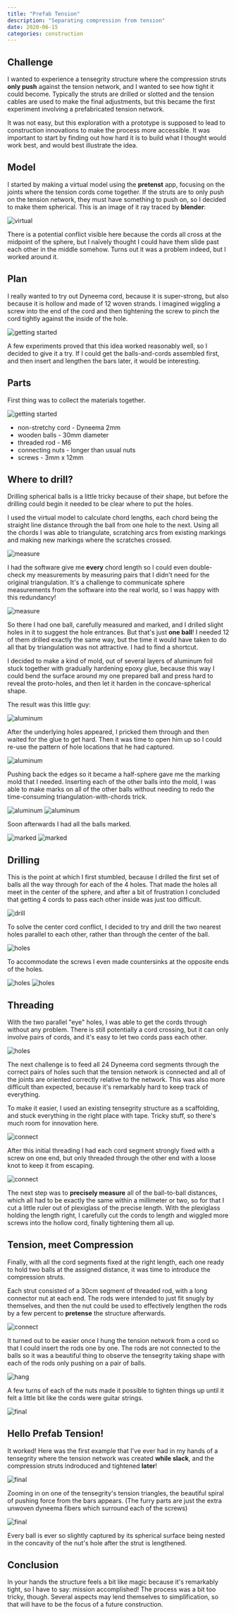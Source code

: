 ```yaml
---
title: "Prefab Tension"
description: "Separating compression from tension"
date: 2020-06-15
categories: construction
---
```


## Challenge

I wanted to experience a tensegrity structure where the compression struts **only push** against the tension network, and I wanted to see how tight it could become. Typically the struts are drilled or slotted and the tension cables are used to make the final adjustments, but this became the first experiment involving a prefabricated tension network.

It was not easy, but this exploration with a prototype is supposed to lead to construction innovations to make the process more accessible. It was important to start by finding out how hard it is to build what I thought would work best, and would best illustrate the idea.

## Model

I started by making a virtual model using the **pretenst** app, focusing on the joints where the tension cords come together. If the struts are to only push on the tension network, they must have something to push on, so I decided to make them spherical. This is an image of it ray traced by **blender**:

![virtual][virtual]

There is a potential conflict visible here because the cords all cross at the midpoint of the sphere, but I naïvely thought I could have them slide past each other in the middle somehow. Turns out it was a problem indeed, but I worked around it.

## Plan

I really wanted to try out Dyneema cord, because it is super-strong, but also because it is hollow and made of 12 woven strands. I imagined wiggling a screw into the end of the cord and then tightening the screw to pinch the cord tightly against the inside of the hole.

![getting started][connect-4]

A few experiments proved that this idea worked reasonably well, so I decided to give it a try. If I could get the balls-and-cords assembled first, and then insert and lengthen the bars later, it would be interesting.

## Parts

First thing was to collect the materials together.

![getting started][start]

* non-stretchy cord - Dyneema 2mm
* wooden balls - 30mm diameter
* threaded rod - M6
* connecting nuts - longer than usual nuts
* screws - 3mm x 12mm

## Where to drill?

Drilling spherical balls is a little tricky because of their shape, but before the drilling could begin it needed to be clear where to put the holes.

I used the virtual model to calculate chord lengths, each chord being the straight line distance through the ball from one hole to the next. Using all the chords I was able to triangulate, scratching arcs from existing markings and making new markings where the scratches crossed.

![measure][measure-1]

I had the software give me **every** chord length so I could even double-check my measurements by measuring pairs that I didn't need for the original triangulation. It's a challenge to communicate sphere measurements from the software into the real world, so I was happy with this redundancy!

![measure][measure-3]

So there I had one ball, carefully measured and marked, and I drilled slight holes in it to suggest the hole entrances. But that's just **one ball**! I needed 12 of them drilled exactly the same way, but the time it would have taken to do all that by triangulation was not attractive. I had to find a shortcut.

I decided to make a kind of mold, out of several layers of aluminum foil stuck together with gradually hardening epoxy glue, because this way I could bend the surface around my one prepared ball and press hard to reveal the proto-holes, and then let it harden in the concave-spherical shape.

The result was this little guy:

![aluminum][aluminum-1]

After the underlying holes appeared, I pricked them through and then waited for the glue to get hard. Then it was time to open him up so I could re-use the pattern of hole locations that he had captured.

![aluminum][aluminum-2]

Pushing back the edges so it became a half-sphere gave me the marking mold that I needed. Inserting each of the other balls into the mold, I was able to make marks on all of the other balls without needing to redo the time-consuming triangulation-with-chords trick.

![aluminum][aluminum-3]
![aluminum][aluminum-0]

Soon afterwards I had all the balls marked.

![marked][marked-1]
![marked][marked-2]

## Drilling

This is the point at which I first stumbled, because I drilled the first set of balls all the way through for each of the 4 holes. That made the holes all meet in the center of the sphere, and after a bit of frustration I concluded that getting 4 cords to pass each other inside was just too difficult.

![drill][drill-1]

To solve the center cord conflict, I decided to try and drill the two nearest holes parallel to each other, rather than through the center of the ball.

![holes][holes-2]

To accommodate the screws I even made countersinks at the opposite ends of the holes.

![holes][holes-3]
![holes][holes-4]

## Threading

With the two parallel "eye" holes, I was able to get the cords through without any problem. There is still potentially a cord crossing, but it can only involve pairs of cords, and it's easy to let two cords pass each other.

![holes][holes-5]

The next challenge is to feed all 24 Dyneema cord segments through the correct pairs of holes such that the tension network is connected and all of the joints are oriented correctly relative to the network. This was also more difficult than expected, because it's remarkably hard to keep track of everything.

To make it easier, I used an existing tensegrity structure as a scaffolding, and stuck everything in the right place with tape. Tricky stuff, so there's much room for innovation here.

![connect][connect-1]

After this initial threading I had each cord segment strongly fixed with a screw on one end, but only threaded through the other end with a loose knot to keep it from escaping.

![connect][connect-3]

The next step was to **precisely measure** all of the ball-to-ball distances, which all had to be exactly the same within a millimeter or two, so for that I cut a little ruler out of plexiglass of the precise length. With the plexiglass holding the length right, I carefully cut the cords to length and wiggled more screws into the hollow cord, finally tightening them all up.

## Tension, meet Compression

Finally, with all the cord segments fixed at the right length, each one ready to hold two balls at the assigned distance, it was time to introduce the compression struts.

Each strut consisted of a 30cm segment of threaded rod, with a long connector nut at each end. The rods were intended to just fit snugly by themselves, and then the nut could be used to effectively lengthen the rods by a few percent to **pretense** the structure afterwards.

![connect][connect-0]

It turned out to be easier once I hung the tension network from a cord so that I could insert the rods one by one. The rods are not connected to the balls so it was a beautiful thing to observe the tensegrity taking shape with each of the rods only pushing on a pair of balls.

![hang][hang-1]

A few turns of each of the nuts made it possible to tighten things up until it felt a little bit like the cords were guitar strings.

![final][final-4]

## Hello Prefab Tension!

It worked! Here was the first example that I've ever had in my hands of a tensegrity where the tension network was created **while slack**, and the compression struts indroduced and tightened **later**!

![final][final-1]

Zooming in on one of the tensegrity's tension triangles, the beautiful spiral of pushing force from the bars appears. (The furry parts are just the extra unwoven dyneema fibers which surround each of the screws)

![final][final-3]

Every ball is ever so slightly captured by its spherical surface being nested in the concavity of the nut's hole after the strut is lengthened.

## Conclusion

In your hands the structure feels a bit like magic because it's remarkably tight, so I have to say: mission accomplished! The process was a bit too tricky, though. Several aspects may lend themselves to simplification, so that will have to be the focus of a future construction.

[virtual]: https://pretenst.com/images/2020-06/joint-sphere-detail-gradient.png
[start]: https://pretenst.com/images/2020-06/start.jpg
[aluminum-0]: https://pretenst.com/images/2020-06/aluminum-0.jpg
[aluminum-1]: https://pretenst.com/images/2020-06/aluminum-1.jpg
[aluminum-2]: https://pretenst.com/images/2020-06/aluminum-2.jpg
[aluminum-3]: https://pretenst.com/images/2020-06/aluminum-3.jpg
[connect-0]: https://pretenst.com/images/2020-06/connect-0.jpg
[connect-1]: https://pretenst.com/images/2020-06/connect-1.jpg
[connect-3]: https://pretenst.com/images/2020-06/connect-3.jpg
[connect-4]: https://pretenst.com/images/2020-06/connect-4.jpg
[drill-1]: https://pretenst.com/images/2020-06/drill-1.jpg
[drill-2]: https://pretenst.com/images/2020-06/drill-2.jpg
[final-1]: https://pretenst.com/images/2020-06/final-1.jpg
[final-3]: https://pretenst.com/images/2020-06/final-3.jpg
[final-4]: https://pretenst.com/images/2020-06/final-4.jpg
[hang-1]: https://pretenst.com/images/2020-06/hang-1.jpg
[hang-2]: https://pretenst.com/images/2020-06/hang-2.jpg
[holes-2]: https://pretenst.com/images/2020-06/holes-2.jpg
[holes-3]: https://pretenst.com/images/2020-06/holes-3.jpg
[holes-4]: https://pretenst.com/images/2020-06/holes-4.jpg
[holes-5]: https://pretenst.com/images/2020-06/holes-5.jpg
[marked-1]: https://pretenst.com/images/2020-06/marked-1.jpg
[marked-2]: https://pretenst.com/images/2020-06/marked-2.jpg
[measure-1]: https://pretenst.com/images/2020-06/measure-1.jpg
[measure-3]: https://pretenst.com/images/2020-06/measure-3.jpg
